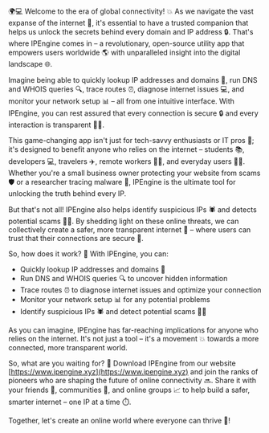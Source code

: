 🌍💻 Welcome to the era of global connectivity! 💥 As we navigate the vast expanse of the internet 📡, it's essential to have a trusted companion that helps us unlock the secrets behind every domain and IP address 🔒. That's where IPEngine comes in – a revolutionary, open-source utility app that empowers users worldwide 🌎 with unparalleled insight into the digital landscape 🌐.

Imagine being able to quickly lookup IP addresses and domains 👀, run DNS and WHOIS queries 🔍, trace routes ⏰, diagnose internet issues 💻, and monitor your network setup 📊 – all from one intuitive interface. With IPEngine, you can rest assured that every connection is secure 🔒 and every interaction is transparent 🕵️‍♀️.

This game-changing app isn't just for tech-savvy enthusiasts or IT pros 💼; it's designed to benefit anyone who relies on the internet – students 📚, developers 💻, travelers ✈️, remote workers 🏃‍♂️, and everyday users 👨‍💻. Whether you're a small business owner protecting your website from scams 🛡️ or a researcher tracing malware 🔬, IPEngine is the ultimate tool for unlocking the truth behind every IP.

But that's not all! IPEngine also helps identify suspicious IPs 🕷️ and detects potential scams 👮‍♀️. By shedding light on these online threats, we can collectively create a safer, more transparent internet 🌟 – where users can trust that their connections are secure 💯.

So, how does it work? 🤔 With IPEngine, you can:

* Quickly lookup IP addresses and domains 👀
* Run DNS and WHOIS queries 🔍 to uncover hidden information
* Trace routes ⏰ to diagnose internet issues and optimize your connection
* Monitor your network setup 📊 for any potential problems
* Identify suspicious IPs 🕷️ and detect potential scams 👮‍♀️

As you can imagine, IPEngine has far-reaching implications for anyone who relies on the internet. It's not just a tool – it's a movement 💥 towards a more connected, more transparent world.

So, what are you waiting for? 🤔 Download IPEngine from our website [https://www.ipengine.xyz](https://www.ipengine.xyz) and join the ranks of pioneers who are shaping the future of online connectivity 🔜. Share it with your friends 👫, communities 💪, and online groups 📈 to help build a safer, smarter internet – one IP at a time ⏱️.

Together, let's create an online world where everyone can thrive 🌈!